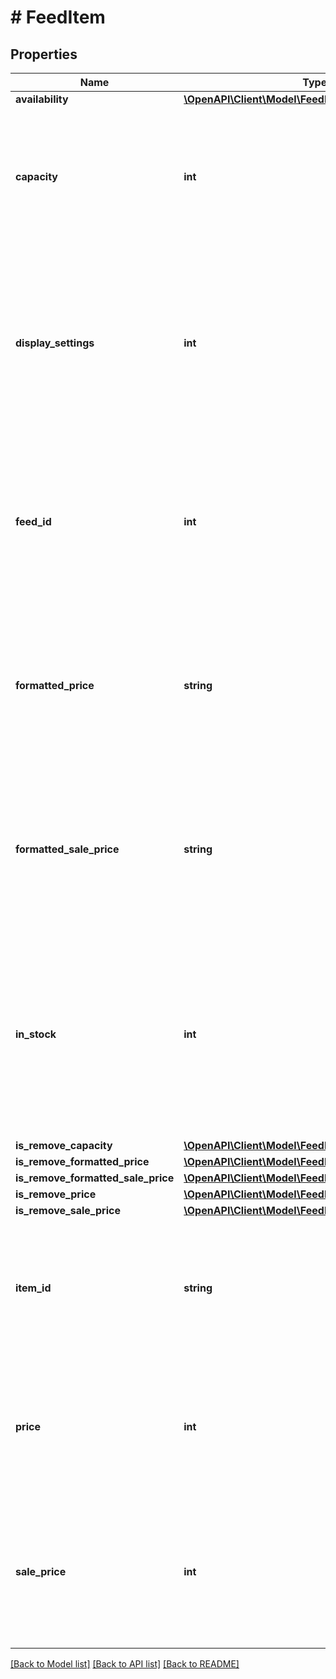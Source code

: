# # FeedItem

## Properties

Name | Type | Description | Notes
------------ | ------------- | ------------- | -------------
**availability** | [**\OpenAPI\Client\Model\FeedItemServiceAvailability**](FeedItemServiceAvailability.md) |  | [optional]
**capacity** | **int** | &lt;div lang&#x3D;\&quot;ja\&quot;&gt; 在庫数です。&lt;br&gt; このフィールドは、リクエストの場合は省略可能です。 &lt;/div&gt; &lt;div lang&#x3D;\&quot;en\&quot;&gt; Stock quantity.&lt;br&gt; This field is optional in requests. &lt;/div&gt; | [optional]
**display_settings** | **int** | &lt;div lang&#x3D;\&quot;ja\&quot;&gt; 配信設定です。&lt;br&gt; このフィールドは、リクエストの場合は省略可能です。&lt;br&gt; ※「0:配信しない/1:配信する」を表します。 &lt;/div&gt; &lt;div lang&#x3D;\&quot;en\&quot;&gt; Display settings.&lt;br&gt; This field is optional in requests.&lt;br&gt; * 0: Off, 1: On. &lt;/div&gt; | [optional]
**feed_id** | **int** | &lt;div lang&#x3D;\&quot;ja\&quot;&gt; Feedを識別するIDです。&lt;br&gt; このフィールドは、リクエストの場合は必須です。 &lt;/div&gt; &lt;div lang&#x3D;\&quot;en\&quot;&gt; ID for identifying Feed.&lt;br&gt; This field is required in requests. &lt;/div&gt; | [optional]
**formatted_price** | **string** | &lt;div lang&#x3D;\&quot;ja\&quot;&gt; 文字列の価格です。&lt;br&gt; このフィールドは、リクエストの場合は省略可能です。 &lt;/div&gt; &lt;div lang&#x3D;\&quot;en\&quot;&gt; Text strings price.&lt;br&gt; This field is optional in requests. &lt;/div&gt; | [optional]
**formatted_sale_price** | **string** | &lt;div lang&#x3D;\&quot;ja\&quot;&gt; 文字列のセール価格です。&lt;br&gt; このフィールドは、リクエストの場合は省略可能です。 &lt;/div&gt; &lt;div lang&#x3D;\&quot;en\&quot;&gt; Sale price of text strings.&lt;br&gt; This field is optional in requests. &lt;/div&gt; | [optional]
**in_stock** | **int** | &lt;div lang&#x3D;\&quot;ja\&quot;&gt; 在庫情報です。&lt;br&gt; このフィールドは、リクエストの場合は省略可能です。&lt;br&gt; ※「0:在庫なし/1:在庫あり」を表します。 &lt;/div&gt; &lt;div lang&#x3D;\&quot;en\&quot;&gt; Inventory information.&lt;br&gt; This field is optional in requests.&lt;br&gt; 0: Out of stock, 1: In stock. &lt;/div&gt; | [optional]
**is_remove_capacity** | [**\OpenAPI\Client\Model\FeedItemServiceIsRemoveFlg**](FeedItemServiceIsRemoveFlg.md) |  | [optional]
**is_remove_formatted_price** | [**\OpenAPI\Client\Model\FeedItemServiceIsRemoveFlg**](FeedItemServiceIsRemoveFlg.md) |  | [optional]
**is_remove_formatted_sale_price** | [**\OpenAPI\Client\Model\FeedItemServiceIsRemoveFlg**](FeedItemServiceIsRemoveFlg.md) |  | [optional]
**is_remove_price** | [**\OpenAPI\Client\Model\FeedItemServiceIsRemoveFlg**](FeedItemServiceIsRemoveFlg.md) |  | [optional]
**is_remove_sale_price** | [**\OpenAPI\Client\Model\FeedItemServiceIsRemoveFlg**](FeedItemServiceIsRemoveFlg.md) |  | [optional]
**item_id** | **string** | &lt;div lang&#x3D;\&quot;ja\&quot;&gt; 商品IDです。&lt;br&gt; このフィールドは、リクエストの場合は必須です。 &lt;/div&gt; &lt;div lang&#x3D;\&quot;en\&quot;&gt; Item ID.&lt;br&gt; This field is required in requests. &lt;/div&gt; | [optional]
**price** | **int** | &lt;div lang&#x3D;\&quot;ja\&quot;&gt; 価格です。&lt;br&gt; このフィールドは、リクエストの場合は省略可能です。 &lt;/div&gt; &lt;div lang&#x3D;\&quot;en\&quot;&gt; Price.&lt;br&gt; This field is optional in requests. &lt;/div&gt; | [optional]
**sale_price** | **int** | &lt;div lang&#x3D;\&quot;ja\&quot;&gt; セール価格です。&lt;br&gt; このフィールドは、リクエストの場合は省略可能です。 &lt;/div&gt; &lt;div lang&#x3D;\&quot;en\&quot;&gt; Sale price.&lt;br&gt; This field is optional in requests. &lt;/div&gt; | [optional]

[[Back to Model list]](../../README.md#models) [[Back to API list]](../../README.md#endpoints) [[Back to README]](../../README.md)
